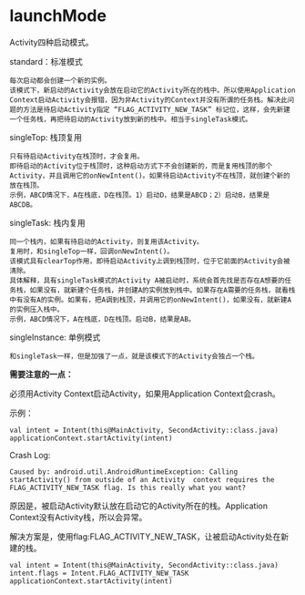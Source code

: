 # launchMode

Activity四种启动模式。

standard：标准模式

    每次启动都会创建一个新的实例。
    该模式下，新启动的Activity会放在启动它的Activity所在的栈中。所以使用Application Context启动Activity会报错，因为非Activity的Context并没有所谓的任务栈。解决此问题的方法是待启动Activity指定 “FLAG_ACTIVITY_NEW_TASK” 标记位，这样，会先新建一个任务栈，再把待启动的Activity放到新的栈中。相当于singleTask模式。

singleTop: 栈顶复用

    只有待启动Activity在栈顶时，才会复用。
    即待启动的Activity位于栈顶时，这种启动方式下不会创建新的，而是复用栈顶的那个Activity，并且调用它的onNewIntent()。如果待启动Activity不在栈顶，就创建个新的放在栈顶。
    示例，ABCD情况下，A在栈底，D在栈顶。1）启动D，结果是ABCD；2）启动B，结果是ABCDB。

singleTask: 栈内复用

    同一个栈内，如果有待启动的Activity，则复用该Activity。
    复用时，和singleTop一样，回调onNewIntent()。
    该模式具有clearTop作用，即待启动Activity上调到栈顶时，位于它前面的Activity会被清除。
    具体解释，具有singleTask模式的Activity A被启动时，系统会首先找是否存在A想要的任务栈，如果没有，就新建个任务栈，并创建A的实例放到栈中。如果存在A需要的任务栈，就看栈中有没有A的实例。如果有，把A调到栈顶，并调用它的onNewIntent()，如果没有，就新建A的实例压入栈中。
    示例，ABCD情况下，A在栈底，D在栈顶。启动B，结果是AB。

singleInstance: 单例模式

    和singleTask一样，但是加强了一点，就是该模式下的Activity会独占一个栈。
    
    
**需要注意的一点：**

必须用Activity Context启动Activity，如果用Application Context会crash。

示例：

```
val intent = Intent(this@MainActivity, SecondActivity::class.java)
applicationContext.startActivity(intent)

```

Crash Log:

```
Caused by: android.util.AndroidRuntimeException: Calling startActivity() from outside of an Activity  context requires the FLAG_ACTIVITY_NEW_TASK flag. Is this really what you want?
```

原因是，被启动Activity默认放在启动它的Activity所在的栈。Application Context没有Activity栈，所以会异常。

解决方案是，使用flag:FLAG_ACTIVITY_NEW_TASK，让被启动Activity处在新建的栈。

```
val intent = Intent(this@MainActivity, SecondActivity::class.java)
intent.flags = Intent.FLAG_ACTIVITY_NEW_TASK
applicationContext.startActivity(intent)
```

